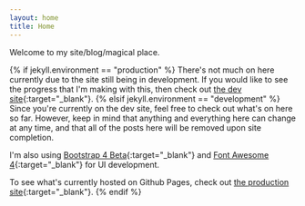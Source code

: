 ```yaml
---
layout: home
title: Home
---
```

Welcome to my site/blog/magical place.

{% if jekyll.environment == "production" %}
  There's not much on here currently due to the site still being in development. If you would like to see the progress that I'm making with this, then check out [the dev site](http://dev.akashv22.com){:target="_blank"}.
{% elsif jekyll.environment == "development" %}
  Since you're currently on the dev site, feel free to check out what's on here so far. However, keep in mind that anything and everything here can change at any time, and that all of the posts here will be removed upon site completion.

  I'm also using [Bootstrap 4 Beta](http://getbootstrap.com/){:target="_blank"} and [Font Awesome 4](http://fontawesome.io/){:target="_blank"} for UI development.

  To see what's currently hosted on Github Pages, check out [the production site](http://theakashv22.com/){:target="_blank"}.
{% endif %}
